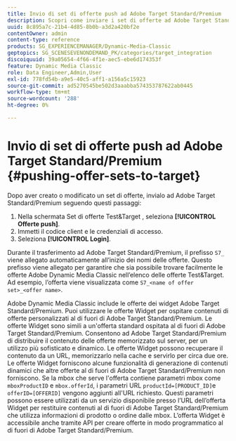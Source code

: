 ```yaml
---
title: Invio di set di offerte push ad Adobe Target Standard/Premium
description: Scopri come inviare i set di offerte ad Adobe Target Standard/Premium da Adobe Dynamic Media Classic.
uuid: 8c895a7c-21b4-4d85-8b0b-a3d2a420bf2e
contentOwner: admin
content-type: reference
products: SG_EXPERIENCEMANAGER/Dynamic-Media-Classic
geptopics: SG_SCENESEVENONDEMAND_PK/categories/target_integration
discoiquuid: 39a05654-4f66-4f1e-aec5-ebe6d174353f
feature: Dynamic Media Classic
role: Data Engineer,Admin,User
exl-id: 778fd54b-a9e5-40c5-aff1-a156a5c15923
source-git-commit: ad5270545be502d3aaabba574353787622ab0445
workflow-type: tm+mt
source-wordcount: '288'
ht-degree: 0%

---
```


# Invio di set di offerte push ad Adobe Target Standard/Premium {#pushing-offer-sets-to-target}

Dopo aver creato o modificato un set di offerte, invialo ad Adobe Target Standard/Premium seguendo questi passaggi:

1. Nella schermata Set di offerte Test&amp;Target , seleziona **[!UICONTROL Offerte push]**.
1. Immetti il codice client e le credenziali di accesso.
1. Seleziona **[!UICONTROL Login]**.

Durante il trasferimento ad Adobe Target Standard/Premium, il prefisso `S7_` viene allegato automaticamente all’inizio dei nomi delle offerte. Questo prefisso viene allegato per garantire che sia possibile trovare facilmente le offerte Adobe Dynamic Media Classic nell’elenco delle offerte Test&amp;Target. Ad esempio, l’offerta viene visualizzata come `S7_<name of offer set>_<offer name>`.

Adobe Dynamic Media Classic include le offerte dei widget Adobe Target Standard/Premium. Puoi utilizzare le offerte Widget per ospitare contenuti di offerte personalizzati al di fuori di Adobe Target Standard/Premium. Le offerte Widget sono simili a un&#39;offerta standard ospitata al di fuori di Adobe Target Standard/Premium. Consentono ad Adobe Target Standard/Premium di distribuire il contenuto delle offerte memorizzato sul server, per un utilizzo più sofisticato e dinamico. Le offerte Widget possono recuperare il contenuto da un URL, memorizzarlo nella cache e servirlo per circa due ore. Le offerte Widget forniscono alcune funzionalità di generazione di contenuti dinamici che altre offerte al di fuori di Adobe Target Standard/Premium non forniscono. Se la mbox che serve l&#39;offerta contiene parametri mbox come `mboxProductID` e `mbox.offerId`, i parametri URL `productId=[PRODUCT_ID]`e `offerID=[OFFERID]` vengono aggiunti all&#39;URL richiesto. Questi parametri possono essere utilizzati da un servizio disponibile presso l’URL dell’offerta Widget per restituire contenuti al di fuori di Adobe Target Standard/Premium che utilizza informazioni di prodotto o ordine dalle mbox. L’offerta Widget è accessibile anche tramite API per creare offerte in modo programmatico al di fuori di Adobe Target Standard/Premium.
